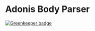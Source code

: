 # Adonis Body Parser

[![Greenkeeper badge](https://badges.greenkeeper.io/adonisjs/adonis-bodyparser.svg)](https://greenkeeper.io/)
